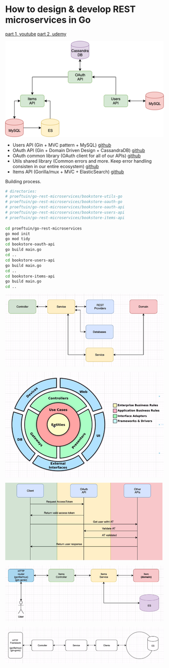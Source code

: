# How to design & develop REST microservices in Go

[part 1, youtube](https://federicoleon.com/microservice-design-patterns-in-golang/)
[part 2, udemy](https://saxobank.udemy.com/course/golang-how-to-design-and-build-rest-microservices-in-go)

![What+we're+building](img/What+we're+building.png)

- Users API (Gin + MVC pattern + MySQL)
  [github](https://github.com/federicoleon/bookstore_users-api)
- OAuth API (Gin + Domain Driven Design + CassandraDB)
  [github](https://github.com/federicoleon/bookstore_oauth-api)
- OAuth common library (OAuth client for all of our APIs)
  [github](https://github.com/federicoleon/bookstore_oauth-go)
- Utils shared library (Common errors and more. Keep error handling consisten in our entire ecosystem)
  [github](https://github.com/federicoleon/bookstore_utils-go)
- Items API (Gorilla/mux + MVC + ElasticSearch)
  [github](https://github.com/federicoleon/bookstore_items-api)

Building process.

```sh
# directories:
# proeftuin/go-rest-microservices/bookstore-utils-go
# proeftuin/go-rest-microservices/bookstore-oauth-go
# proeftuin/go-rest-microservices/bookstore-oauth-api
# proeftuin/go-rest-microservices/bookstore-users-api
# proeftuin/go-rest-microservices/bookstore-items-api

cd proeftuin/go-rest-microservices
go mod init
go mod tidy
cd bookstore-oauth-api
go build main.go
cd ..
cd bookstore-users-api
go build main.go
cd ..
cd bookstore-items-api
go build main.go
cd ..
```

![ddd-2](img/ddd-2.png)

![ddd-1](img/ddd-1.png)

![oauth-1](img/oauth-1.png)

![items-1](img/items-1.png)

![es-1](img/es-1.png)
